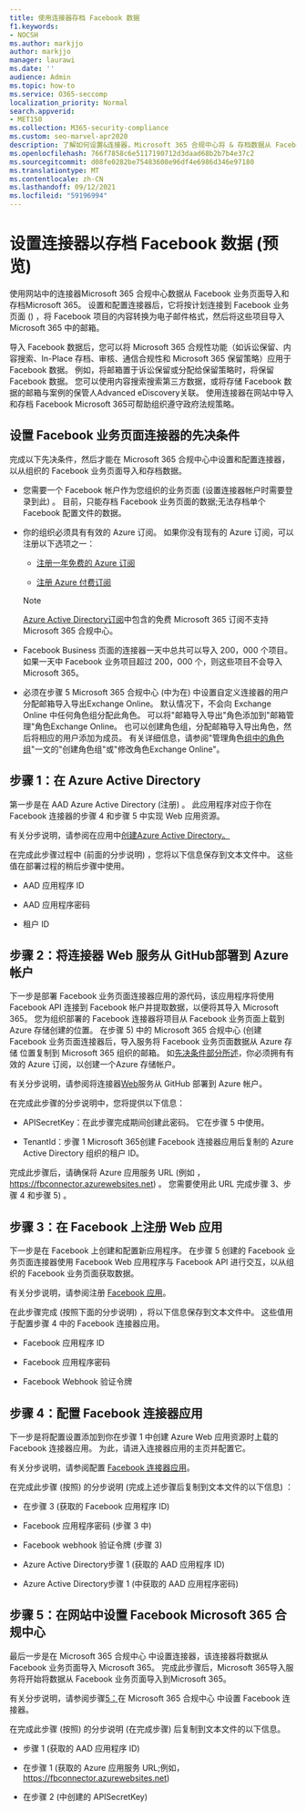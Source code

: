 ```yaml
---
title: 使用连接器存档 Facebook 数据
f1.keywords:
- NOCSH
ms.author: markjjo
author: markjjo
manager: laurawi
ms.date: ''
audience: Admin
ms.topic: how-to
ms.service: O365-seccomp
localization_priority: Normal
search.appverid:
- MET150
ms.collection: M365-security-compliance
ms.custom: seo-marvel-apr2020
description: 了解如何设置&连接器，Microsoft 365 合规中心将 & 存档数据从 Facebook 商业版页面导入Microsoft 365。
ms.openlocfilehash: 766f7858c6e5117190712d3daad68b2b7b4e37c2
ms.sourcegitcommit: d08fe0282be75483608e96df4e6986d346e97180
ms.translationtype: MT
ms.contentlocale: zh-CN
ms.lasthandoff: 09/12/2021
ms.locfileid: "59196994"
---
```

# <a name="set-up-a-connector-to-archive-facebook-data-preview"></a>设置连接器以存档 Facebook 数据 (预览) 

使用网站中的连接器Microsoft 365 合规中心数据从 Facebook 业务页面导入和存档Microsoft 365。 设置和配置连接器后，它将按计划连接到 Facebook 业务页面 () ，将 Facebook 项目的内容转换为电子邮件格式，然后将这些项目导入 Microsoft 365 中的邮箱。

导入 Facebook 数据后，您可以将 Microsoft 365 合规性功能（如诉讼保留、内容搜索、In-Place 存档、审核、通信合规性和 Microsoft 365 保留策略）应用于 Facebook 数据。 例如，将邮箱置于诉讼保留或分配给保留策略时，将保留 Facebook 数据。 您可以使用内容搜索搜索第三方数据，或将存储 Facebook 数据的邮箱与案例的保管人Advanced eDiscovery关联。 使用连接器在网站中导入和存档 Facebook Microsoft 365可帮助组织遵守政府法规策略。

## <a name="prerequisites-for-setting-up-a-connector-for-facebook-business-pages"></a>设置 Facebook 业务页面连接器的先决条件

完成以下先决条件，然后才能在 Microsoft 365 合规中心中设置和配置连接器，以从组织的 Facebook 业务页面导入和存档数据。 

- 您需要一个 Facebook 帐户作为您组织的业务页面 (设置连接器帐户时需要登录到此) 。 目前，只能存档 Facebook 业务页面的数据;无法存档单个 Facebook 配置文件的数据。

- 你的组织必须具有有效的 Azure 订阅。 如果你没有现有的 Azure 订阅，可以注册以下选项之一：

    - [注册一年免费的 Azure 订阅](https://azure.microsoft.com/free)

    - [注册 Azure 付费订阅](https://azure.microsoft.com/pricing/purchase-options/pay-as-you-go/)

    > [!NOTE]
    > [Azure Active Directory订阅](use-your-free-azure-ad-subscription-in-office-365.md)中包含的免费 Microsoft 365 订阅不支持 Microsoft 365 合规中心。

- Facebook Business 页面的连接器一天中总共可以导入 200，000 个项目。 如果一天中 Facebook 业务项目超过 200，000 个，则这些项目不会导入Microsoft 365。

- 必须在步骤 5 Microsoft 365 合规中心 (中为在) 中设置自定义连接器的用户分配邮箱导入导出Exchange Online。 默认情况下，不会向 Exchange Online 中任何角色组分配此角色。 可以将"邮箱导入导出"角色添加到"邮箱管理"角色Exchange Online。 也可以创建角色组，分配邮箱导入导出角色，然后将相应的用户添加为成员。 有关详细信息，请参阅"管理角色[组中的角色组](/Exchange/permissions-exo/role-groups#create-role-groups)"[](/Exchange/permissions-exo/role-groups#modify-role-groups)一文的"创建角色组"或"修改角色Exchange Online"。

## <a name="step-1-create-an-app-in-azure-active-directory"></a>步骤 1：在 Azure Active Directory

第一步是在 AAD Azure Active Directory (注册) 。 此应用程序对应于你在 Facebook 连接器的步骤 4 和步骤 5 中实现 Web 应用资源。 

有关分步说明，请参阅在应用中[创建Azure Active Directory。](deploy-facebook-connector.md#step-1-create-an-app-in-azure-active-directory)

在完成此步骤过程中 (前面的分步说明) ，您将以下信息保存到文本文件中。 这些值在部署过程的稍后步骤中使用。

- AAD 应用程序 ID

- AAD 应用程序密码

- 租户 ID

## <a name="step-2-deploy-the-connector-web-service-from-github-to-your-azure-account"></a>步骤 2：将连接器 Web 服务从 GitHub部署到 Azure 帐户

下一步是部署 Facebook 业务页面连接器应用的源代码，该应用程序将使用 Facebook API 连接到 Facebook 帐户并提取数据，以便将其导入 Microsoft 365。 您为组织部署的 Facebook 连接器将项目从 Facebook 业务页面上载到Azure 存储创建的位置。 在步骤 5) 中的 Microsoft 365 合规中心 (创建 Facebook 业务页面连接器后，导入服务将 Facebook 业务页面数据从 Azure 存储 位置复制到 Microsoft 365 组织的邮箱。 如[先决条件部分所述](#prerequisites-for-setting-up-a-connector-for-facebook-business-pages)，你必须拥有有效的 Azure 订阅，以创建一个Azure 存储帐户。

有关分步说明，请参阅将连接器[Web](deploy-facebook-connector.md#step-2-deploy-the-connector-web-service-from-github-to-your-azure-account)服务从 GitHub 部署到 Azure 帐户。

在完成此步骤的分步说明中，您将提供以下信息：

- APISecretKey：在此步骤完成期间创建此密码。 它在步骤 5 中使用。

- TenantId：步骤 1 Microsoft 365创建 Facebook 连接器应用后复制的 Azure Active Directory 组织的租户 ID。

完成此步骤后，请确保将 Azure 应用服务 URL (例如 ， https://fbconnector.azurewebsites.net) 。 您需要使用此 URL 完成步骤 3、步骤 4 和步骤 5) 。

## <a name="step-3-register-the-web-app-on-facebook"></a>步骤 3：在 Facebook 上注册 Web 应用

下一步是在 Facebook 上创建和配置新应用程序。 在步骤 5 创建的 Facebook 业务页面连接器使用 Facebook Web 应用程序与 Facebook API 进行交互，以从组织的 Facebook 业务页面获取数据。

有关分步说明，请参阅注册 [Facebook 应用](deploy-facebook-connector.md#step-3-register-the-facebook-app)。

在此步骤完成 (按照下面的分步说明) ，将以下信息保存到文本文件中。 这些值用于配置步骤 4 中的 Facebook 连接器应用。

- Facebook 应用程序 ID

- Facebook 应用程序密码

- Facebook Webhook 验证令牌

## <a name="step-4-configure-the-facebook-connector-app"></a>步骤 4：配置 Facebook 连接器应用

下一步是将配置设置添加到你在步骤 1 中创建 Azure Web 应用资源时上载的 Facebook 连接器应用。 为此，请进入连接器应用的主页并配置它。

有关分步说明，请参阅配置 [Facebook 连接器应用](archive-facebook-data-with-sample-connector.md#step-4-configure-the-facebook-connector-app)。

在完成此步骤 (按照) 的分步说明 (完成上述步骤后复制到文本文件的以下信息) ：

- 在步骤 3 (获取的 Facebook 应用程序 ID) 

- Facebook 应用程序密码 (步骤 3 中) 

- Facebook webhook 验证令牌 (步骤 3) 

- Azure Active Directory步骤 1 (获取的 AAD 应用程序 ID) 

- Azure Active Directory步骤 1 (中获取的 AAD 应用程序密码) 

## <a name="step-5-set-up-a-facebook-business-pages-connector-in-the-microsoft-365-compliance-center"></a>步骤 5：在网站中设置 Facebook Microsoft 365 合规中心

最后一步是在 Microsoft 365 合规中心 中设置连接器，该连接器将数据从 Facebook 业务页面导入 Microsoft 365。 完成此步骤后，Microsoft 365导入服务将开始将数据从 Facebook 业务页面导入到Microsoft 365。

有关分步说明，请参阅步骤[5：](deploy-facebook-connector.md#step-5-set-up-a-facebook-connector-in-the-microsoft-365-compliance-center)在 Microsoft 365 合规中心 中设置 Facebook 连接器。 

在完成此步骤 (按照) 的分步说明 (在完成步骤) 后复制到文本文件的以下信息。

- 步骤 1 (获取的 AAD 应用程序 ID) 

- 在步骤 1 (获取的 Azure 应用服务 URL;例如， https://fbconnector.azurewebsites.net)

- 在步骤 2 (中创建的 APISecretKey) 